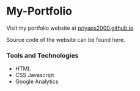 # My-Portfolio
Visit my portfolio website at [priyaps2000.github.io](https://priyaps2000.github.io/)

Source code of the website can be found here.

### Tools and Technologies
* HTML
* CSS Javascript
* Google Analytics
